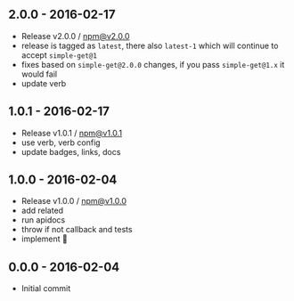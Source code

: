 

## 2.0.0 - 2016-02-17
- Release v2.0.0 / npm@v2.0.0
- release is tagged as `latest`, there also `latest-1` which will continue to accept `simple-get@1`
- fixes based on `simple-get@2.0.0` changes, if you pass `simple-get@1.x` it would fail
- update verb

## 1.0.1 - 2016-02-17
- Release v1.0.1 / npm@v1.0.1
- use verb, verb config
- update badges, links, docs

## 1.0.0 - 2016-02-04
- Release v1.0.0 / npm@v1.0.0
- add related
- run apidocs
- throw if not callback and tests
- implement :star2:

## 0.0.0 - 2016-02-04
- Initial commit